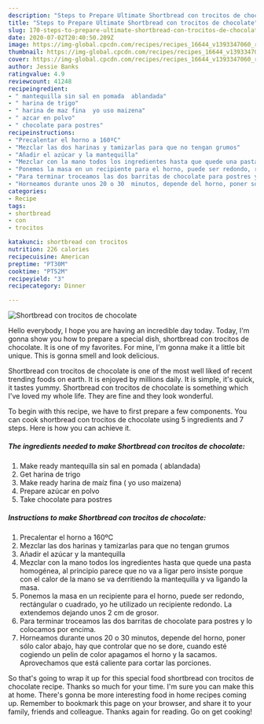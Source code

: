 ```yaml
---
description: "Steps to Prepare Ultimate Shortbread con trocitos de chocolate"
title: "Steps to Prepare Ultimate Shortbread con trocitos de chocolate"
slug: 170-steps-to-prepare-ultimate-shortbread-con-trocitos-de-chocolate
date: 2020-07-02T20:40:50.209Z
image: https://img-global.cpcdn.com/recipes/recipes_16644_v1393347060_receta_foto_00016644/751x532cq70/shortbread-con-trocitos-de-chocolate-foto-principal.jpg
thumbnail: https://img-global.cpcdn.com/recipes/recipes_16644_v1393347060_receta_foto_00016644/751x532cq70/shortbread-con-trocitos-de-chocolate-foto-principal.jpg
cover: https://img-global.cpcdn.com/recipes/recipes_16644_v1393347060_receta_foto_00016644/751x532cq70/shortbread-con-trocitos-de-chocolate-foto-principal.jpg
author: Jessie Banks
ratingvalue: 4.9
reviewcount: 41248
recipeingredient:
- " mantequilla sin sal en pomada  ablandada"
- " harina de trigo"
- " harina de maz fina  yo uso maizena"
- " azcar en polvo"
- " chocolate para postres"
recipeinstructions:
- "Precalentar el horno a 160ºC"
- "Mezclar las dos harinas y tamizarlas para que no tengan grumos"
- "Añadir el azúcar y la mantequilla"
- "Mezclar con la mano todos los ingredientes hasta que quede una pasta homogénea, al principio parece que no va a ligar pero insiste porque con el calor de la mano se va derritiendo la mantequilla y va ligando la masa."
- "Ponemos la masa en un recipiente para el horno, puede ser redondo, rectángular o cuadrado, yo he utilizado un recipiente redondo. La extendemos dejando unos 2 cm de grosor."
- "Para terminar troceamos las dos barritas de chocolate para postres y lo colocamos por encima."
- "Horneamos durante unos 20 o 30  minutos, depende del horno, poner sólo calor abajo, hay  que controlar que no se dore, cuando esté cogiendo un pelin de color apagamos el horno y la sacamos. Aprovechamos que está caliente para cortar las porciones."
categories:
- Recipe
tags:
- shortbread
- con
- trocitos

katakunci: shortbread con trocitos 
nutrition: 226 calories
recipecuisine: American
preptime: "PT30M"
cooktime: "PT52M"
recipeyield: "3"
recipecategory: Dinner

---
```



![Shortbread con trocitos de chocolate](https://img-global.cpcdn.com/recipes/recipes_16644_v1393347060_receta_foto_00016644/751x532cq70/shortbread-con-trocitos-de-chocolate-foto-principal.jpg)

Hello everybody, I hope you are having an incredible day today. Today, I'm gonna show you how to prepare a special dish, shortbread con trocitos de chocolate. It is one of my favorites. For mine, I'm gonna make it a little bit unique. This is gonna smell and look delicious.

Shortbread con trocitos de chocolate is one of the most well liked of recent trending foods on earth. It is enjoyed by millions daily. It is simple, it's quick, it tastes yummy. Shortbread con trocitos de chocolate is something which I've loved my whole life. They are fine and they look wonderful.




To begin with this recipe, we have to first prepare a few components. You can cook shortbread con trocitos de chocolate using 5 ingredients and 7 steps. Here is how you can achieve it.

<!--inarticleads1-->

##### The ingredients needed to make Shortbread con trocitos de chocolate:

1. Make ready  mantequilla sin sal en pomada ( ablandada)
1. Get  harina de trigo
1. Make ready  harina de maíz fina ( yo uso maizena)
1. Prepare  azúcar en polvo
1. Take  chocolate para postres




<!--inarticleads2-->

##### Instructions to make Shortbread con trocitos de chocolate:

1. Precalentar el horno a 160ºC
1. Mezclar las dos harinas y tamizarlas para que no tengan grumos
1. Añadir el azúcar y la mantequilla
1. Mezclar con la mano todos los ingredientes hasta que quede una pasta homogénea, al principio parece que no va a ligar pero insiste porque con el calor de la mano se va derritiendo la mantequilla y va ligando la masa.
1. Ponemos la masa en un recipiente para el horno, puede ser redondo, rectángular o cuadrado, yo he utilizado un recipiente redondo. La extendemos dejando unos 2 cm de grosor.
1. Para terminar troceamos las dos barritas de chocolate para postres y lo colocamos por encima.
1. Horneamos durante unos 20 o 30  minutos, depende del horno, poner sólo calor abajo, hay  que controlar que no se dore, cuando esté cogiendo un pelin de color apagamos el horno y la sacamos. Aprovechamos que está caliente para cortar las porciones.




So that's going to wrap it up for this special food shortbread con trocitos de chocolate recipe. Thanks so much for your time. I'm sure you can make this at home. There's gonna be more interesting food in home recipes coming up. Remember to bookmark this page on your browser, and share it to your family, friends and colleague. Thanks again for reading. Go on get cooking!
